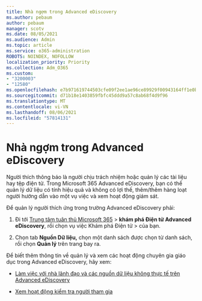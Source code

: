 ```yaml
---
title: Nhà ngợm trong Advanced eDiscovery
ms.author: pebaum
author: pebaum
manager: scotv
ms.date: 08/05/2021
ms.audience: Admin
ms.topic: article
ms.service: o365-administration
ROBOTS: NOINDEX, NOFOLLOW
localization_priority: Priority
ms.collection: Adm_O365
ms.custom:
- "3200003"
- "12580"
ms.openlocfilehash: e7b971619744503cfe09f2ee1ae96ce89929f00943164ff1e0b26e15e74ab8b9
ms.sourcegitcommit: d71b18e1403859fbfc45ddd9a57c8ab68f4d9f96
ms.translationtype: MT
ms.contentlocale: vi-VN
ms.lasthandoff: 08/06/2021
ms.locfileid: "57814131"
---
```

# <a name="custodians-in-advanced-ediscovery"></a>Nhà ngợm trong Advanced eDiscovery

Người thích thông báo là người chịu trách nhiệm hoặc quản lý các tài liệu hay tệp điện tử. Trong Microsoft 365 Advanced eDiscovery, bạn có thể quản lý dữ liệu có tính hiệu quả và không có lợi thế, thêm/thêm hàng loạt người hướng dẫn vào một vụ việc và xem hoạt động giám sát.

Để quản lý người thích ứng trong trường Advanced eDiscovery phải:

1. Đi tới [Trung tâm tuân thủ Microsoft 365](https://compliance.microsoft.com/)  >  **khám phá Điện tử Advanced eDiscovery**, rồi chọn vụ việc Khám phá Điện tử  >  của bạn.

1. Chọn tab **Nguồn Dữ liệu,** chọn một danh sách được chọn từ danh sách, rồi chọn **Quản lý** trên trang bay ra.

Để biết thêm thông tin về quản lý và xem các hoạt động chuyên gia giáo dục trong Advanced eDiscovery, hãy xem:

- [Làm việc với nhà lãnh đạo và các nguồn dữ liệu không thực tế trên Advanced eDiscovery](/microsoft-365/compliance/managing-custodians)

- [Xem hoạt động kiểm tra người tham gia](/microsoft-365/compliance/view-custodian-activity)